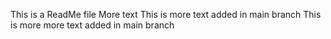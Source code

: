 This is a ReadMe file
More text
This is more text added in main branch
This is more more text added in main branch
